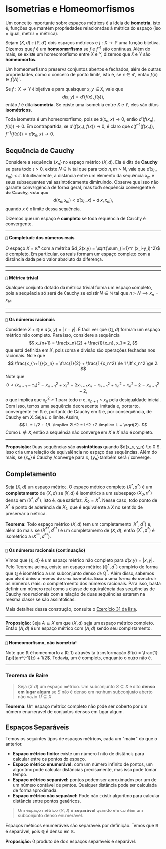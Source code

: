 # Isometrias e Homeomorfismos

Um conceito importante sobre espaços métricos é a ideia de **isometria**, isto é, funções que mantém propriedades relacionadas à métrica do espaço (iso = igual, metria = métrica).

Sejam $(X,d)$ e $(Y,d')$ dois espaços métricos e $f:X \to Y$ uma função bijetiva. Dizemos que $f$ é um **homeomorfismo** se $f$ e $f^{-1}$ são contínuas. Além do mais, se existe um homeomorfismo entre $X$ e $Y$, dizemos que $X$ e $Y$ são **homeomorfos**. 

Um homeomorfismo preserva conjuntos abertos e fechados, além de outras propriedades, como o conceito de ponto limite, isto é, se $x \in A'$, então $f(x) \in f(A)'$.

Se $f:X \to Y$ é bijetiva e para quaisquer $x,y \in X$, vale que 
$$
d(x,y) = d'(f(x), f(y)),
$$
então $f$ é dita **isometria**. Se existe uma isometria entre $X$ e $Y$, eles são ditos **isométricos**. 

Toda isometria é um homeomorfismo, pois se $d(x_n, x) \to 0$, então $d'(f(x_n), f(x)) \to 0$. Em contrapartida, se $d'(f(x_n), f(x)) \to 0$, é claro que $d(f^{-1}(f(x_n)), f^{-1}(f(x))) = d(x_n, x) \to 0$.

## Sequência de Cauchy

Considere a sequência $\{x_n\}$ no espaço métrico $(X,d)$. Ela é dita de **Cauchy** se para todo $\epsilon > 0$, existe $N \in \mathbb{N}$ tal que para todo $n, m> N$, vale que $d(x_n, x_m) < \epsilon$. Intuitivamente, a distância entre um elemento da sequência $x_m$ e seus subsequentes vai assintoticamente diminuindo. Observe que isso não garante convergência de forma geral, mas toda sequência convergente é de Cauchy, visto que 
$$
d(x_n, x_m) < d(x_n, x) + d(x, x_m), 
$$
quando $x$ é o limite dessa sequência.

Dizemos que um espaço é **completo** se toda sequência de Cauchy é convergente.

---
``📝`` **Completude dos números reais**

O espaço $X=\mathbb{R}^n$ com a métrica $d_2(x,y) = \sqrt{\sum_{i=1}^n (x_i-y_i)^2}$ é completo. Em particular, os reais formam um espaço completo com a distância dada pelo valor absoluto da diferença.

---

---
``📝`` **Métrica trivial**

Qualquer conjunto dotado da métrica trivial forma um espaço completo, pois a sequência só será de Cauchy se existir $N \in \mathbb{N}$ tal que $n > N \implies x_n = x_N$.

---

---
``📝`` **Os números racionais**

Considere $X= \mathbb{Q}$ e $d(x,y) = |x-y|$. É fácil ver que $(\mathbb{Q}, d)$ formam um espaço métrico não completo. Para isso, considere a sequência
$$
x_{n+1} = \frac{x_n}{2} + \frac{1}{x_n},
x_1 = 2,
$$
que está definida em $X$, pois soma e divisão são operações fechadas nos racionais. 
Note que 
$$
\frac{x_{n+1}}{x_n} = \frac{1}{2} + \frac{1}{x_n^2} \le 1 \iff x_n^2 \ge 2.
$$
Note que 
$$
0 \le (x_{n+1} - x_n)^2 = x_{n+1}^2 + x_n^2 - 2x_{n+1}x_n = x_{n+1}^2 + x_n^2 - x_{n}^2 -2 = x_{n+1}^2 - 2,
$$
o que implica que $x_n^2 \ge 1$ para todo $n$ e, $x_{n+1} \le x_n$ pela desigualdade inicial. Com isso, temos uma sequência decrescente limitada e, portanto, convergente em $\mathbb{R}$ e, portanto de Cauchy em $\mathbb{R}$ e, por consequência, de Cauchy em $X$. Seja $L$ o limite. Assim, 
$$
L = L/2 + 1/L \implies 2L^2 = L^2 +2 \implies L = \sqrt{2}.
$$
Como $L \not \in X$, então a sequência não converge em $X$ e $X$ não é completo.

---

**Proposição:** Duas sequências são **assintóticas** quando $d(x_n, y_n) \to 0 $.
Isso cria uma relação de equivalência no espaço das sequências.
Além do mais, se $\{x_n\}$ é Cauchy /converge para $x$, $\{y_n\}$ também será / converge.

## Completamento 

Seja $(X,d)$ um espaço métrico. O espaço métrico completo $(X^*, d^*)$ é um **completamento** de $(X,d)$ se $(X,d)$ é isométrico a um subespaço $(X_0, d^*)$ denso em $(X^*, d^*)$, isto é, que satisfaz, $\bar{X}_0 = X^*$. Nesse caso, todo ponto de $X^*$ é ponto de aderência de $X_0$, que é equivalente a $X$ no sentido de preservar a métrica.

**Teorema:** Todo espaço métrico $(X,d)$ tem um completamento $(X^*, d^*)$ e, além do mais, se $(X^{**}, d^{**})$ é um completamento de $(X,d)$, então $(X^*, d^*)$ é isométrico a $(X^{**}, d^{**})$.


---
``📝`` **Os números racionais (continuação)**

Vimos que $\{\mathbb{Q}, d\}$ é um espaço métrico não completo para $d(x,y) = |x,y|$.
Pelo Teorema acima, existe um espaço métrico $(\mathbb{Q}^*, d^*\}$ completo de forma que $\mathbb{Q}$ é isométrico a um subconjunto denso de $\mathbb{Q}^*$.
Além disso, sabemos que ele é único a menos de uma isometria.
Essa é uma forma de construir os números reais: o completamento dos números racionais. 
Para isso, basta definir um número real como a classe de equivalência das sequências de Cauchy nos racionais com a relação de duas sequências estarem na mesma classe se são assintóticas. 

Mais detalhes dessa construção, consulte o [Exercício 31 da lista](https://lucasmoschen.github.io/files/disciplines/functional-analysis/paper_sheet_metric_spaces.pdf).

---

**Proposição:** Seja $A \subseteq X$ em que $(X,d)$ seja um espaço métrico completo. 
Então $(A,d)$ é um espaço métrico com $(\bar{A}, d)$ sendo seu completamento.

---
``📝`` **Homeomorfismo, não isometria!**

Note que $\mathbb{R}$ é homeomorfo a $(0,1)$ através ta transformação $f(x) = \frac{1}{\pi}tan^{-1}(x) + 1/2$.
Todavia, um é completo, enquanto o outro não é.

---

### Teorema de Baire

> Seja $(X,d)$ um espaço métrico. 
Um subconjunto $S \subseteq X$ é dito **denso em lugar algum** se $S$ não é denso em nenhum subconjunto aberto não vazio $U \subseteq X$.

**Teorema:** Um espaço métrico completo não pode ser coberto por um número enumerável de conjuntos densos em lugar algum.

## Espaços Separáveis

Temos os seguintes tipos de espaços métricos, cada um "maior" do que o anterior.

- **Espaço métrico finito:** existe um número finito de distância para calcular entre os pontos do espaço.
- **Espaço métrico enumerável:** com um número infinito de pontos, um algoritmo pode calcular distâncias precisamente, mas isso pode tomar tempo.
- **Espaço métrico separável:** pontos podem ser aproximados por um de um número contável de pontos. Qualquer distância pode ser calculada de forma aproximada.
- **Espaço métrico não separável:** Pode não existir algoritmo para calcular distância entre pontos genéricos.

> Um espaço métrico $(X,d)$ é **separável** quando ele contém um subconjunto denso enumerável.

Espaços métricos enumeráveis são separáveis por definição. Temos que $\mathbb{R}$ é separável, pois $\mathbb{Q}$ é denso em $\mathbb{R}$.

**Proposição:** O produto de dois espaços separáveis é separável.